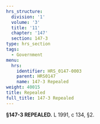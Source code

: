 ```yaml
---
hrs_structure:
  division: '1'
  volume: '3'
  title: '11'
  chapter: '147'
  section: 147-3
type: hrs_section
tags:
  - Government
menu:
  hrs:
    identifier: HRS_0147-0003
    parent: HRS0147
    name: 147-3 Repealed
weight: 40015
title: Repealed
full_title: 147-3 Repealed
---
```

**§147-3 REPEALED.** L 1991, c 134, §2.